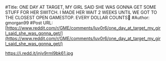 #Title: ONE DAY AT TARGET, MY GIRL SAID SHE WAS GONNA GET SOME STUFF FOR HER SWITCH. I MADE HER WAIT 2 WEEKS UNTIL WE GOT TO THE CLOSEST OPEN GAMESTOP. EVERY DOLLAR COUNTS🚀
#Author: gmorgan99
#Post URL: [https://www.reddit.com/r/GME/comments/luv0r6/one_day_at_target_my_girl_said_she_was_gonna_get/](https://www.reddit.com/r/GME/comments/luv0r6/one_day_at_target_my_girl_said_she_was_gonna_get/)


https://i.redd.it/jnjv9rml9bk61.jpg